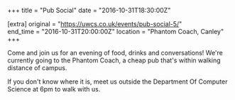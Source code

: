 +++
title = "Pub Social"
date = "2016-10-31T18:30:00Z"

[extra]
original = "https://uwcs.co.uk/events/pub-social-5/"    
end_time = "2016-10-31T20:00:00Z"
location = "Phantom Coach, Canley"
+++

Come and join us for an evening of food, drinks and conversations\! We're currently going to the Phantom Coach, a cheap pub that's within walking distance of campus.

If you don't know where it is, meet us outside the Department Of Computer Science at 6pm to walk with us.

